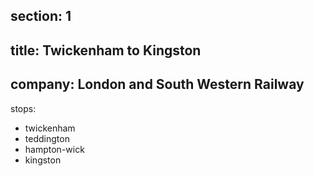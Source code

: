 ﻿section: 1
----
title: Twickenham to Kingston
----
company: London and South Western Railway
----
stops:
- twickenham
- teddington
- hampton-wick
- kingston
